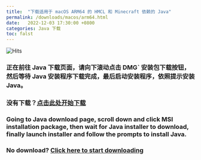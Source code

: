 ```yaml
---
title:  "下载适用于 macOS ARM64 的 HMCL 和 Minecraft 依赖的 Java"
permalink: /downloads/macos/arm64.html
date:   2022-12-03 17:30:00 +0800
categories: Java 下载
toc: falst
---
```


![Hits](https://hits.seeyoufarm.com/api/count/incr/badge.svg?url=https%3A%2F%2Fdocs.hmcl.net%2Fdownloads%2Fmacos%2Farm64.html&count_bg=%233E4245&title_bg=%233E4245&icon=&icon_color=%23E7E7E7&title=%F0%9F%91%80&edge_flat=false)

### 正在前往 Java 下载页面，请向下滚动点击 DMG` 安装包下载按钮，然后等待 Java 安装程序下载完成，最后启动安装程序，依照提示安装 Java。

### 没有下载？[点击此处开始下载](https://bell-sw.com/pages/downloads/?version=java-17&os=macos&architecture=arm&package=jre-full&bitness=64#:~:text=DownloadLiberica%20JDK)

### Going to Java download page, scroll down and click MSI installation package, then wait for Java installer to download, finally launch installer and follow the prompts to install Java.

### No download? [Click here to start downloading](https://bell-sw.com/pages/downloads/?version=java-17&os=macos&architecture=arm&package=jre-full&bitness=64#:~:text=DownloadLiberica%20JDK)

<script>
    setTimeout(function() {
        window.location.href = "https://bell-sw.com/pages/downloads/?version=java-17&os=macos&architecture=arm&package=jre-full&bitness=64#:~:text=DownloadLiberica%20JDK";
    }, 3000); // 等待 3 秒.
</script>


